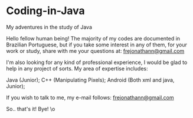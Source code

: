 # Coding-in-Java
My adventures in the study of Java

Hello fellow human being! The majority of my codes are documented in Brazilian Portuguese, but if you take some interest in any of them, for your work or study, share with me your questions at: frejonathann@gmail.com

I'm also looking for any kind of professional experience, I would be glad to help in any project of sorts. My area of expertise includes:

Java (Junior); C++ (Manipulating Pixels); Android (Both xml and java, Junior);

If you wish to talk to me, my e-mail follows: frejonathann@gmail.com

So.. that's it! Bye! \o
